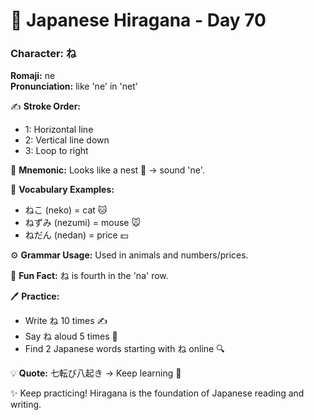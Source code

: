 # 📖 Japanese Hiragana - Day 70

### Character: ね  
**Romaji:** ne  
**Pronunciation:** like 'ne' in 'net'  

✍️ **Stroke Order:**  
- 1: Horizontal line
- 2: Vertical line down
- 3: Loop to right

📝 **Mnemonic:** Looks like a nest 🪺 → sound 'ne'.  

📌 **Vocabulary Examples:**  
- ねこ (neko) = cat 🐱
- ねずみ (nezumi) = mouse 🐭
- ねだん (nedan) = price 💵

⚙️ **Grammar Usage:** Used in animals and numbers/prices.  

🎉 **Fun Fact:** ね is fourth in the 'na' row.  

🖊️ **Practice:**  
- Write ね 10 times ✍️
- Say ね aloud 5 times 🎤
- Find 2 Japanese words starting with ね online 🔍

💡 **Quote:** 七転び八起き → Keep learning 💪  

✨ Keep practicing! Hiragana is the foundation of Japanese reading and writing.
